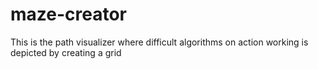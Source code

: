# maze-creator
This is the path visualizer where difficult algorithms on action working is depicted by creating a grid 
